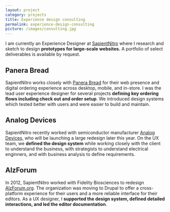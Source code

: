 ```yaml
---
layout: project
category: projects
title: Experience design consulting
permalink: experience-design-consulting
picture: /images/consulting.jpg
---
```


I am currently an Experience Designer at <a href="http://www.sapient.com/en-us/sapientnitro.html" title="SapientNitro.com">SapientNitro</a> where I research and sketch to design **prototypes for large-scale websites.** A portfolio of select deliverables is available by request.

<!--more-->

## Panera Bread

SapientNitro works closely with <a title="PaneraBread.com" href="https://www.panerabread.com/">Panera Bread</a> for their web presence and digital ordering experience across desktop, mobile, and in-store. I was the lead user experience designer for several projects **defining key ordering flows including check out and order setup**. We introduced design systems which tested better with users and were easier to build and maintain.


## Analog Devices

SapientNitro recently worked with semiconductor manufacturer <a title="Analog.com" href="http://www.analog.com/">Analog Devices,</a> who will be launching a large redesign later this year. On the UX team, we **defined the design system** while working closely with the client to understand the business, with strategists to understand electrical enginners, and with business analysis to define requirements.



## AlzForum

In 2012, SapientNitro worked with Fidelity Biosciences to redesign <a title="AlzForum.org" href="http://alzforum.org/">AlzForum.org</a>. The organization was moving to Drupal to offer a cross-platform experience for their users and a more reliable interface for their editors. As a UX designer, I **supported the design system, defined detailed interactions, and led the editor documentation**.
